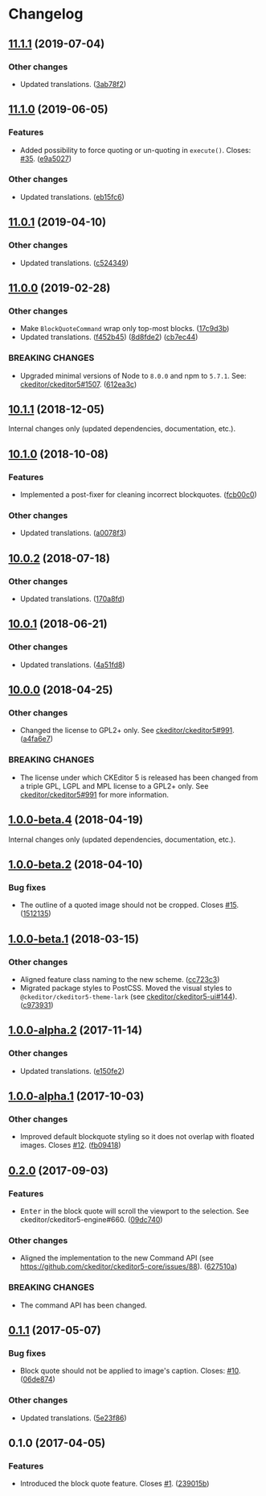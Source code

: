 Changelog
=========

## [11.1.1](https://github.com/ckeditor/ckeditor5-block-quote/compare/v11.1.0...v11.1.1) (2019-07-04)

### Other changes

* Updated translations. ([3ab78f2](https://github.com/ckeditor/ckeditor5-block-quote/commit/3ab78f2)) 


## [11.1.0](https://github.com/ckeditor/ckeditor5-block-quote/compare/v11.0.1...v11.1.0) (2019-06-05)

### Features

* Added possibility to force quoting or un-quoting in `execute()`. Closes: [#35](https://github.com/ckeditor/ckeditor5-block-quote/issues/35). ([e9a5027](https://github.com/ckeditor/ckeditor5-block-quote/commit/e9a5027))

### Other changes

* Updated translations. ([eb15fc6](https://github.com/ckeditor/ckeditor5-block-quote/commit/eb15fc6))


## [11.0.1](https://github.com/ckeditor/ckeditor5-block-quote/compare/v11.0.0...v11.0.1) (2019-04-10)

### Other changes

* Updated translations. ([c524349](https://github.com/ckeditor/ckeditor5-block-quote/commit/c524349))


## [11.0.0](https://github.com/ckeditor/ckeditor5-block-quote/compare/v10.1.1...v11.0.0) (2019-02-28)

### Other changes

* Make `BlockQuoteCommand` wrap only top-most blocks. ([17c9d3b](https://github.com/ckeditor/ckeditor5-block-quote/commit/17c9d3b))
* Updated translations. ([f452b45](https://github.com/ckeditor/ckeditor5-block-quote/commit/f452b45)) ([8d8fde2](https://github.com/ckeditor/ckeditor5-block-quote/commit/8d8fde2)) ([cb7ec44](https://github.com/ckeditor/ckeditor5-block-quote/commit/cb7ec44))

### BREAKING CHANGES

* Upgraded minimal versions of Node to `8.0.0` and npm to `5.7.1`. See: [ckeditor/ckeditor5#1507](https://github.com/ckeditor/ckeditor5/issues/1507). ([612ea3c](https://github.com/ckeditor/ckeditor5-cloud-services/commit/612ea3c))


## [10.1.1](https://github.com/ckeditor/ckeditor5-block-quote/compare/v10.1.0...v10.1.1) (2018-12-05)

Internal changes only (updated dependencies, documentation, etc.).


## [10.1.0](https://github.com/ckeditor/ckeditor5-block-quote/compare/v10.0.2...v10.1.0) (2018-10-08)

### Features

* Implemented a post-fixer for cleaning incorrect blockquotes. ([fcb00c0](https://github.com/ckeditor/ckeditor5-block-quote/commit/fcb00c0))

### Other changes

* Updated translations. ([a0078f3](https://github.com/ckeditor/ckeditor5-block-quote/commit/a0078f3))


## [10.0.2](https://github.com/ckeditor/ckeditor5-block-quote/compare/v10.0.1...v10.0.2) (2018-07-18)

### Other changes

* Updated translations. ([170a8fd](https://github.com/ckeditor/ckeditor5-block-quote/commit/170a8fd))


## [10.0.1](https://github.com/ckeditor/ckeditor5-block-quote/compare/v10.0.0...v10.0.1) (2018-06-21)

### Other changes

* Updated translations. ([4a51fd8](https://github.com/ckeditor/ckeditor5-block-quote/commit/4a51fd8))


## [10.0.0](https://github.com/ckeditor/ckeditor5-block-quote/compare/v1.0.0-beta.4...v10.0.0) (2018-04-25)

### Other changes

* Changed the license to GPL2+ only. See [ckeditor/ckeditor5#991](https://github.com/ckeditor/ckeditor5/issues/991). ([a4fa6e7](https://github.com/ckeditor/ckeditor5-block-quote/commit/a4fa6e7))

### BREAKING CHANGES

* The license under which CKEditor 5 is released has been changed from a triple GPL, LGPL and MPL license to a GPL2+ only. See [ckeditor/ckeditor5#991](https://github.com/ckeditor/ckeditor5/issues/991) for more information.


## [1.0.0-beta.4](https://github.com/ckeditor/ckeditor5-block-quote/compare/v1.0.0-beta.2...v1.0.0-beta.4) (2018-04-19)

Internal changes only (updated dependencies, documentation, etc.).


## [1.0.0-beta.2](https://github.com/ckeditor/ckeditor5-block-quote/compare/v1.0.0-beta.1...v1.0.0-beta.2) (2018-04-10)

### Bug fixes

* The outline of a quoted image should not be cropped. Closes [#15](https://github.com/ckeditor/ckeditor5-block-quote/issues/15). ([1512135](https://github.com/ckeditor/ckeditor5-block-quote/commit/1512135))


## [1.0.0-beta.1](https://github.com/ckeditor/ckeditor5-block-quote/compare/v1.0.0-alpha.2...v1.0.0-beta.1) (2018-03-15)

### Other changes

* Aligned feature class naming to the new scheme. ([cc723c3](https://github.com/ckeditor/ckeditor5-block-quote/commit/cc723c3))
* Migrated package styles to PostCSS. Moved the visual styles to `@ckeditor/ckeditor5-theme-lark` (see [ckeditor/ckeditor5-ui#144](https://github.com/ckeditor/ckeditor5-ui/issues/144)). ([c973931](https://github.com/ckeditor/ckeditor5-block-quote/commit/c973931))


## [1.0.0-alpha.2](https://github.com/ckeditor/ckeditor5-block-quote/compare/v1.0.0-alpha.1...v1.0.0-alpha.2) (2017-11-14)

### Other changes

* Updated translations. ([e150fe2](https://github.com/ckeditor/ckeditor5-block-quote/commit/e150fe2))


## [1.0.0-alpha.1](https://github.com/ckeditor/ckeditor5-block-quote/compare/v0.2.0...v1.0.0-alpha.1) (2017-10-03)

### Other changes

* Improved default blockquote styling so it does not overlap with floated images. Closes [#12](https://github.com/ckeditor/ckeditor5-block-quote/issues/12). ([fb09418](https://github.com/ckeditor/ckeditor5-block-quote/commit/fb09418))


## [0.2.0](https://github.com/ckeditor/ckeditor5-block-quote/compare/v0.1.1...v0.2.0) (2017-09-03)

### Features

* <kbd>Enter</kbd> in the block quote will scroll the viewport to the selection. See ckeditor/ckeditor5-engine#660. ([09dc740](https://github.com/ckeditor/ckeditor5-block-quote/commit/09dc740))

### Other changes

* Aligned the implementation to the new Command API (see https://github.com/ckeditor/ckeditor5-core/issues/88). ([627510a](https://github.com/ckeditor/ckeditor5-block-quote/commit/627510a))

### BREAKING CHANGES

* The command API has been changed.


## [0.1.1](https://github.com/ckeditor/ckeditor5-block-quote/compare/v0.1.0...v0.1.1) (2017-05-07)

### Bug fixes

* Block quote should not be applied to image's caption. Closes: [#10](https://github.com/ckeditor/ckeditor5-block-quote/issues/10). ([06de874](https://github.com/ckeditor/ckeditor5-block-quote/commit/06de874))

### Other changes

* Updated translations. ([5e23f86](https://github.com/ckeditor/ckeditor5-block-quote/commit/5e23f86))


## 0.1.0 (2017-04-05)

### Features

* Introduced the block quote feature. Closes [#1](https://github.com/ckeditor/ckeditor5-block-quote/issues/1). ([239015b](https://github.com/ckeditor/ckeditor5-block-quote/commit/239015b))

